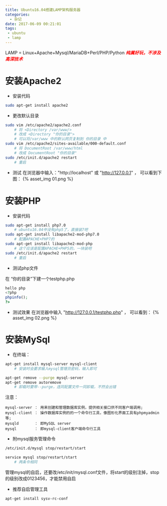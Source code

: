 ```yaml
---
title: Ubuntu16.04搭建LAMP架构服务器
categories:
  - 杂记
date: 2017-06-09 00:21:01
tags:
 - ubuntu
 - lamp
---
```



LAMP = Linux+Apache+Mysql/MariaDB+Perl/PHP/Python
<font color=red> 
***纯属好玩，不涉及高深技术*** 
</font>


<!-- more -->

# 安装Apache2
 - 安装代码

```bash
sudo apt-get install apache2
```

 - 更改默认目录

```bash
sudo vim /etc/apache2/apache2.conf
	# 将 <Directory /var/www/>
	# 改成 <Directory "你的目录">
	# 可以将/var/www 中的默认网页复制到 你的目录 中
sudo vim /etc/apache2/sites-available/000-default.conf
	# 将 DocumentRoot /var/www/html
	# 改成 DocumentRoot "你的目录"
sudo /etc/init.d/apache2 restart
	# 重启
```

- 测试
在浏览器中输入："http://localhost" 或 "http://127.0.0.1" ，
可以看到下图：
{% asset_img 01.png %}


# 安装PHP
 - 安装代码

```bash
sudo apt-get install php7.0
	# ubuntu16.04中没有php5了，直接装7吧
sudo apt-get install libapache2-mod-php7.0
	# 配置APACHE+PHP7的
sudo apt-get install libapache2-mod-php
	# 这个应该是配置APACHE+PHP5的，一块装吧
sudo /etc/init.d/apache2 restart
	# 重启
```
- 测试php文件

在 “你的目录”下建一个testphp.php
```php
hello php
<?php
phpinfo();
?>
```

- 测试效果
在浏览器中输入 "http://127.0.0.1/testphp.php" ，
可以看到：
{% asset_img 02.png %}


# 安装MySql
 - 在终端：

```bash
apt-get install mysql-server mysql-client
	# 安装时会要求输入mysql管理员密码，输入即可

apt-get remove --purge mysql-server
apt-get remove autoremove
	# 卸载时要带--purge，连同配置文件一同卸载，不然会出错
```

注意：
```
mysql-server ： 用来创建和管理数据库实例，提供相关接口供不同客户端调用;
mysql-client ： 操作数据库实例的的一个命令行工具，像图形化界面工具有phpmyadmin等;
mysqld       ： 即MySQL server
mysql        ： 即mysql-client客户端命令行工具
```

- 附mysql服务管理命令

```bash
/etc/init.d/mysql stop/restart/start

service mysql stop/restart/start
	# 两条令相同
```

管理mysql的自启，还要改/etc/init/mysql.conf文件，将start的级别注掉，stop的级别改成0123456，才能禁用自启

- 推荐自启管理工具

```bash
apt-get install sysv-rc-conf
```


